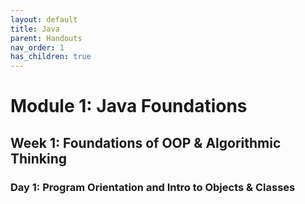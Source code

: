 ```yaml
---
layout: default
title: Java
parent: Handouts
nav_order: 1
has_children: true
---
```


# Module 1: Java Foundations
## Week 1: Foundations of OOP & Algorithmic Thinking
### Day 1: Program Orientation and Intro to Objects & Classes
